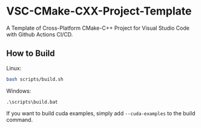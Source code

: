 # VSC-CMake-CXX-Project-Template
A Template of Cross-Platform CMake-C++ Project for Visual Studio Code with Github Actions CI/CD.

## How to Build



Linux:

```bash
bash scripts/build.sh
```

Windows:

```pwsh
.\scripts\build.bat
```

If you want to build cuda examples, simply add `--cuda-examples` to the build command.